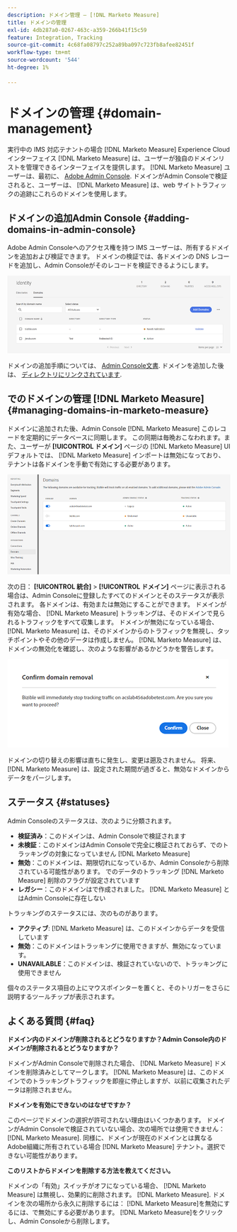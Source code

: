 ```yaml
---
description: ドメイン管理 — [!DNL Marketo Measure]
title: ドメインの管理
exl-id: 4db287a0-0267-463c-a359-266b41f15c59
feature: Integration, Tracking
source-git-commit: 4c68fa08797c252a89ba097c723fb8afee82451f
workflow-type: tm+mt
source-wordcount: '544'
ht-degree: 1%

---
```


# ドメインの管理 {#domain-management}

実行中の IMS 対応テナントの場合 [!DNL Marketo Measure] Experience Cloudインターフェイス [!DNL Marketo Measure] は、ユーザーが独自のドメインリストを管理できるインターフェイスを提供します。 [!DNL Marketo Measure] ユーザーは、最初に、 [Adobe Admin Console](https://adminconsole.adobe.com/). ドメインがAdmin Consoleで検証されると、ユーザーは、 [!DNL Marketo Measure] は、web サイトトラフィックの追跡にこれらのドメインを使用します。

## ドメインの追加Admin Console {#adding-domains-in-admin-console}

Adobe Admin Consoleへのアクセス権を持つ IMS ユーザーは、所有するドメインを追加および検証できます。 ドメインの検証では、各ドメインの DNS レコードを追加し、Admin Consoleがそのレコードを検証できるようにします。

![](assets/domain-management-1.png)

ドメインの追加手順については、 [Admin Console文書](https://helpx.adobe.com/enterprise/using/add-domains-directories.html). ドメインを追加した後は、 [ディレクトリにリンクされています](https://helpx.adobe.com/enterprise/using/add-domains-directories.html#link-domains-to-directoies).

## でのドメインの管理 [!DNL Marketo Measure] {#managing-domains-in-marketo-measure}

ドメインに追加された後、Admin Console [!DNL Marketo Measure] このレコードを定期的にデータベースに同期します。 この同期は毎晩おこなわれます。また、ユーザーが **[!UICONTROL ドメイン]** ページの [!DNL Marketo Measure] UI デフォルトでは、 [!DNL Marketo Measure] インポートは無効になっており、テナントは各ドメインを手動で有効にする必要があります。

![](assets/domain-management-2.png)

次の日： **[!UICONTROL 統合]** > **[!UICONTROL ドメイン]** ページに表示される場合は、Admin Consoleに登録したすべてのドメインとそのステータスが表示されます。 各ドメインは、有効または無効にすることができます。 ドメインが有効な場合、 [!DNL Marketo Measure] トラッキングは、そのドメインで見られるトラフィックをすべて収集します。 ドメインが無効になっている場合、 [!DNL Marketo Measure] は、そのドメインからのトラフィックを無視し、タッチポイントやその他のデータは作成しません。 [!DNL Marketo Measure] は、ドメインの無効化を確認し、次のような影響があるかどうかを警告します。

![](assets/domain-management-3.png)

ドメインの切り替えの影響は直ちに発生し、変更は遡及されません。 将来、 [!DNL Marketo Measure] は、設定された期間が過ぎると、無効なドメインからデータをパージします。

## ステータス {#statuses}

Admin Consoleのステータスは、次のように分類されます。

* **検証済み**：このドメインは、Admin Consoleで検証されます
* **未検証**：このドメインはAdmin Consoleで完全に検証されておらず、でのトラッキングの対象になっていません [!DNL Marketo Measure]
* **無効**：このドメインは、期限切れになっているか、Admin Consoleから削除されている可能性があります。 でのデータのトラッキング [!DNL Marketo Measure] 削除のフラグが設定されています
* **レガシー**：このドメインはで作成されました。 [!DNL Marketo Measure] とはAdmin Consoleに存在しない

トラッキングのステータスには、次のものがあります。

* **アクティブ**: [!DNL Marketo Measure] は、このドメインからデータを受信しています
* **無効**：このドメインはトラッキングに使用できますが、無効になっています。
* **UNAVAILABLE**：このドメインは、検証されていないので、トラッキングに使用できません

個々のステータス項目の上にマウスポインターを置くと、そのトリガーをさらに説明するツールチップが表示されます。

## よくある質問 {#faq}

**ドメイン内のドメインが削除されるとどうなりますか？Admin Console内のドメインが削除されるとどうなりますか？**

ドメインがAdmin Consoleで削除された場合、 [!DNL Marketo Measure] ドメインを削除済みとしてマークします。 [!DNL Marketo Measure] は、このドメインでのトラッキングトラフィックを即座に停止しますが、以前に収集されたデータは削除されません。

**ドメインを有効にできないのはなぜですか？**

このページでドメインの選択が許可されない理由はいくつかあります。 ドメインがAdmin Consoleで検証されていない場合、次の場所では使用できません： [!DNL Marketo Measure]. 同様に、ドメインが現在のドメインとは異なるAdobe組織に所有されている場合 [!DNL Marketo Measure] テナント。選択できない可能性があります。

**このリストからドメインを削除する方法を教えてください。**

ドメインの「有効」スイッチがオフになっている場合、 [!DNL Marketo Measure] は無視し、効果的に削除されます。 [!DNL Marketo Measure]. ドメインを次の場所から永久に削除するには： [!DNL Marketo Measure]を無効にするには、で無効にする必要があります。 [!DNL Marketo Measure]をクリックし、Admin Consoleから削除します。
